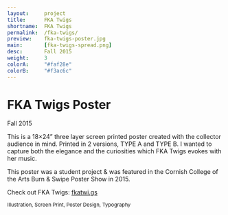 ```yaml
---
layout:     project
title:      FKA Twigs
shortname:  FKA Twigs
permalink:  /fka-twigs/
preview:    fka-twigs-poster.jpg
main:       [fka-twigs-spread.png]
desc:       Fall 2015
weight:     3
colorA:     "#faf28e"
colorB:     "#f3ac6c"
---
```


# FKA Twigs Poster
Fall 2015

This is a 18×24” three layer screen printed poster created with the collector audience in mind. Printed in 2 versions, TYPE A and TYPE B. I wanted to capture both the elegance and the curiosities which FKA Twigs evokes with her music.

This poster was a student project & was featured in the Cornish College of the Arts Burn & Swipe Poster Show in 2015.

Check out FKA Twigs: [fkatwi.gs](https://fkatwi.gs/)

<small>Illustration, Screen Print, Poster Design, Typography</small>
